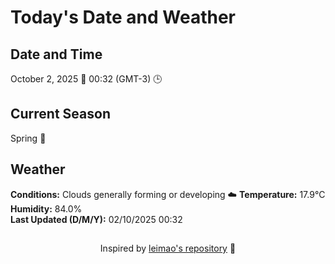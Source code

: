  # Today's Date and Weather
    
## Date and Time
October 2, 2025 📅
00:32 (GMT-3) 🕒

## Current Season
Spring 🌸
## Weather 
**Conditions:** Clouds generally forming or developing ☁️
**Temperature:** 17.9°C  
**Humidity:** 84.0%  
**Last Updated (D/M/Y):** 02/10/2025 00:32
##
<div align="center">Inspired by <a href="https://github.com/leimao/What-Is-The-Date-Today">leimao's repository</a> 🌱</div>
